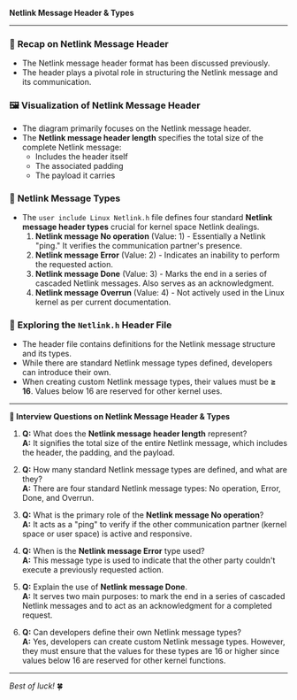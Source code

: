 
**Netlink Message Header & Types**

---

### 📝 **Recap on Netlink Message Header**

- The Netlink message header format has been discussed previously.
- The header plays a pivotal role in structuring the Netlink message and its communication.

### 🖼 **Visualization of Netlink Message Header**

- The diagram primarily focuses on the Netlink message header.
- The **Netlink message header length** specifies the total size of the complete Netlink message:
  - Includes the header itself
  - The associated padding
  - The payload it carries

### 📌 **Netlink Message Types**

- The `user include Linux Netlink.h` file defines four standard **Netlink message header types** crucial for kernel space Netlink dealings.
  1. **Netlink message No operation** (Value: 1) - Essentially a Netlink "ping." It verifies the communication partner's presence.
  2. **Netlink message Error** (Value: 2) - Indicates an inability to perform the requested action. 
  3. **Netlink message Done** (Value: 3) - Marks the end in a series of cascaded Netlink messages. Also serves as an acknowledgment.
  4. **Netlink message Overrun** (Value: 4) - Not actively used in the Linux kernel as per current documentation.

### 🔎 **Exploring the `Netlink.h` Header File**

- The header file contains definitions for the Netlink message structure and its types.
- While there are standard Netlink message types defined, developers can introduce their own.
- When creating custom Netlink message types, their values must be **≥ 16**. Values below 16 are reserved for other kernel uses.

---

**📜 Interview Questions on Netlink Message Header & Types**

1. **Q:** What does the **Netlink message header length** represent?  
   **A:** It signifies the total size of the entire Netlink message, which includes the header, the padding, and the payload.

2. **Q:** How many standard Netlink message types are defined, and what are they?  
   **A:** There are four standard Netlink message types: No operation, Error, Done, and Overrun.

3. **Q:** What is the primary role of the **Netlink message No operation**?  
   **A:** It acts as a "ping" to verify if the other communication partner (kernel space or user space) is active and responsive.

4. **Q:** When is the **Netlink message Error** type used?  
   **A:** This message type is used to indicate that the other party couldn't execute a previously requested action.

5. **Q:** Explain the use of **Netlink message Done**.  
   **A:** It serves two main purposes: to mark the end in a series of cascaded Netlink messages and to act as an acknowledgment for a completed request.

6. **Q:** Can developers define their own Netlink message types?  
   **A:** Yes, developers can create custom Netlink message types. However, they must ensure that the values for these types are 16 or higher since values below 16 are reserved for other kernel functions.

---

*Best of luck!* 🍀
